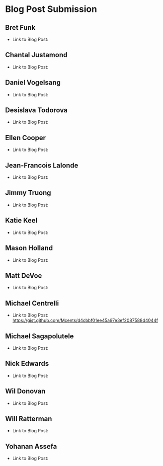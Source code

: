 # Blog Post Submission

## Bret Funk

* Link to Blog Post: 

## Chantal Justamond

* Link to Blog Post:

## Daniel Vogelsang

* Link to Blog Post: 

## Desislava Todorova

* Link to Blog Post:

## Ellen Cooper

* Link to Blog Post: 

## Jean-Francois Lalonde

* Link to Blog Post: 

## Jimmy Truong

* Link to Blog Post: 

## Katie Keel

* Link to Blog Post:

## Mason Holland

* Link to Blog Post: 

## Matt DeVoe

* Link to Blog Post: 

## Michael Centrelli

* Link to Blog Post: https://gist.github.com/Mcents/d4cbbf01ee45a97e3ef2087588d4044f

## Michael Sagapolutele

* Link to Blog Post: 

## Nick Edwards 

* Link to Blog Post:

## Wil Donovan

* Link to Blog Post: 

## Will Ratterman

* Link to Blog Post:

## Yohanan Assefa

* Link to Blog Post:
